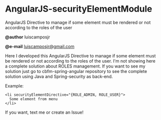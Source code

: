 # AngularJS-securityElementModule
AngularJS Directive to manage if some element must be rendered or not according to the roles of the user



  **@author** luiscamposjr
  
  **@e-mail** luiscamposjr@gmail.com
  
  Here I developed this AngularJS Directive to manage if some element must be rendered or not according to the roles of the user. 
  I'm not showing here a complete solution about ROLES management. If you want to see my solution just go to cbfm-spring-angular
  repository to see the complete solution using Java and Spring-security as back-end.
  
  Example: 
  ```
  <li securityElementDirective="{ROLE_ADMIN, ROLE_USER}">
  	Some element from menu
  </li>
  ```
  
  If you want, text me or create an Issue!
 
 
